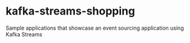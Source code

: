 # kafka-streams-shopping
Sample applications that showcase an event sourcing application using Kafka Streams
